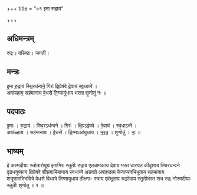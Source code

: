 +++
title = "०१ इमा रुद्राय"

+++
## अधिमन्त्रम्
रुद्रः। वसिष्ठः। जगती।

## मन्त्रः
इ॒मा रु॒द्राय॑ स्थि॒रध॑न्वने॒ गिरः॑ क्षि॒प्रेष॑वे दे॒वाय॑ स्व॒धाव्ने॑ ।  
अषा॑ळ्हाय॒ सह॑मानाय वे॒धसे॑ ति॒ग्मायु॑धाय भरता शृ॒णोतु॑ नः ॥

## पदपाठः
इ॒माः । रु॒द्राय॑ । स्थि॒रऽध॑न्वने । गिरः॑ । क्षि॒प्रऽइ॑षवे । दे॒वाय॑ । स्व॒धाऽव्ने॑ ।  
अषा॑ळ्हाय । सह॑मानाय । वे॒धसे॑ । ति॒ग्मऽआ॑युधाय । भ॒र॒त॒ । शृ॒णोतु॑ । नः॒ ॥

## भाष्यम्
हे अस्मदीयाः स्तोतारोयूयं इमागिरः स्तुतीः रुद्राय एतन्नामकाय देवाय भरत धारयत कीदृशाय स्थिरधन्वने दृढधनुष्काय क्षिप्रेषवे शीघ्रगामिबाणाय स्वधाव्ने अन्नवते अषाह्ळाय केनाप्यनभिभूताय सहमानाय शत्रूणामभिभवित्रे वेधसे विधात्रे तिग्मायुधाय तीक्ष्णा- स्त्राय एवंभूताय रुद्रदेवाय स्तुतीर्भरत सच रुद्रः नोस्मदीयाः स्तुतीः शृणोतु ॥ १ ॥